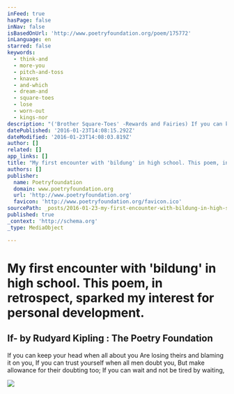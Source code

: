 ```yaml
---
inFeed: true
hasPage: false
inNav: false
isBasedOnUrl: 'http://www.poetryfoundation.org/poem/175772'
inLanguage: en
starred: false
keywords:
  - think-and
  - more-you
  - pitch-and-toss
  - knaves
  - and-which
  - dream-and
  - square-toes
  - lose
  - worn-out
  - kings-nor
description: "('Brother Square-Toes' -Rewards and Fairies) If you can keep your head when all about you Are losing theirs and blaming it on you, If you can trust yourself when all men doubt you, But make allowance for their doubting too; If you can wait and not be tired by waiting,"
datePublished: '2016-01-23T14:08:15.292Z'
dateModified: '2016-01-23T14:08:03.819Z'
author: []
related: []
app_links: []
title: "My first encounter with 'bildung' in high school. This poem, in retrospect, sparked my interest for personal development. "
authors: []
publisher:
  name: Poetryfoundation
  domain: www.poetryfoundation.org
  url: 'http://www.poetryfoundation.org'
  favicon: 'http://www.poetryfoundation.org/favicon.ico'
sourcePath: _posts/2016-01-23-my-first-encounter-with-bildung-in-high-school-this-poem.md
published: true
_context: 'http://schema.org'
_type: MediaObject

---
```

# My first encounter with 'bildung' in high school. This poem, in retrospect, sparked my interest for personal development. 

<article style=""><h1>If- by Rudyard Kipling : The Poetry Foundation</h1><p>If you can keep your head when all about you Are losing theirs and blaming it on you, If you can trust yourself when all men doubt you, But make allowance for their doubting too; If you can wait and not be tired by waiting,</p><img src="https://s3-us-west-2.amazonaws.com/the-grid-img/p/ea8ce069727e3fb0252d359bdce21ff216d5e0ec.jpg" /></article>